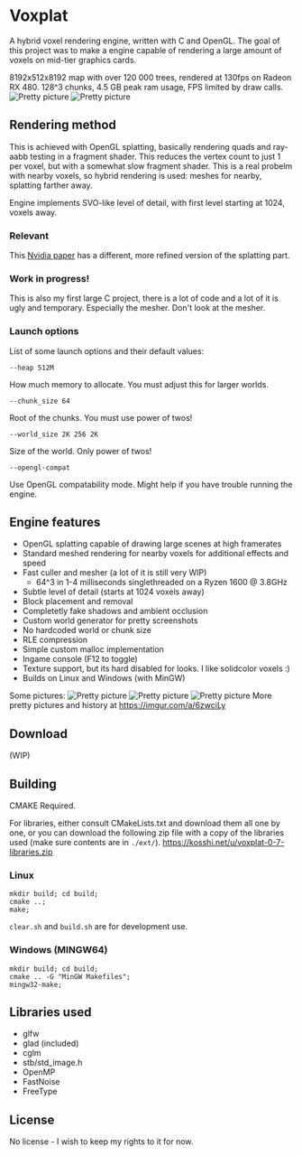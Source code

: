 # Voxplat

A hybrid voxel rendering engine, written with C and OpenGL. The goal of this
project was to make a engine capable of rendering a large amount of
voxels on mid-tier graphics cards.

8192x512x8192 map with over 120 000 trees, rendered at 130fps on Radeon RX 480. 128^3 chunks, 4.5 GB peak ram usage, FPS limited by draw calls.
![Pretty picture](https://kosshi.net/u/jzn6y.png)
![Pretty picture](https://kosshi.net/u/jzldm.png)

## Rendering method

This is achieved with OpenGL splatting, basically rendering quads and ray-aabb
testing in a fragment shader. This reduces the vertex count to just 1 per voxel, 
but with a somewhat slow fragment shader. This is a real probelm with nearby
voxels, so hybrid rendering is used: meshes for nearby, splatting farther away.

Engine implements SVO-like level of detail, with first level starting at 1024, 
voxels away.

### Relevant
This [Nvidia paper](http://www.jcgt.org/published/0007/03/04/) has a different, 
more refined version of the splatting part.

### Work in progress!
This is also my first large C project, there is a lot of code and a lot of it 
is ugly and temporary. Especially the mesher. Don't look at the mesher.

### Launch options
List of some launch options and their default values:

``--heap 512M``

How much memory to allocate. 
You must adjust this for larger worlds.

``--chunk_size 64``

Root of the chunks. You must use power of twos!

``--world_size 2K 256 2K``

Size of the world. Only power of twos!

``--opengl-compat``

Use OpenGL compatability mode. Might help if you have trouble running the engine.


## Engine features
- OpenGL splatting capable of drawing large scenes at high framerates
- Standard meshed rendering for nearby voxels for additional effects and speed
- Fast culler and mesher (a lot of it is still very WIP)
	- 64^3 in 1-4 milliseconds singlethreaded on a Ryzen 1600 @ 3.8GHz
- Subtle level of detail (starts at 1024 voxels away)
- Block placement and removal
- Completetly fake shadows and ambient occlusion
- Custom world generator for pretty screenshots
- No hardcoded world or chunk size
- RLE compression
- Simple custom malloc implementation
- Ingame console (F12 to toggle)
- Texture support, but its hard disabled for looks. I like solidcolor voxels :)
- Builds on Linux and Windows (with MinGW)


Some pictures:
![Pretty picture](https://i.imgur.com/ytUnnra.jpg)
![Pretty picture](https://i.imgur.com/BmAt7jr.jpg)
![Pretty picture](https://i.imgur.com/Gw4Vdu5.jpg)
More pretty pictures and history at https://imgur.com/a/6zwciLy

## Download
(WIP)

## Building
CMAKE Required.

For libraries, either consult CMakeLists.txt and download them all one by one,
or you can download the following zip file with a copy of the libraries used 
(make sure contents are in ``./ext/``).
https://kosshi.net/u/voxplat-0-7-libraries.zip

### Linux
```
mkdir build; cd build;
cmake ..;
make;
```

``clear.sh`` and ``build.sh`` are for development use.

### Windows (MINGW64)
```
mkdir build; cd build;
cmake .. -G "MinGW Makefiles";
mingw32-make;
```

## Libraries used
- glfw
- glad (included)
- cglm
- stb/std_image.h
- OpenMP
- FastNoise
- FreeType

## License
No license - I wish to keep my rights to it for now.